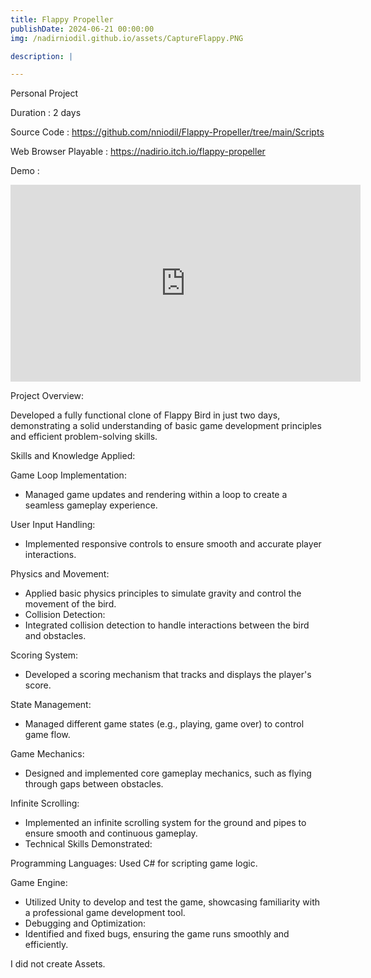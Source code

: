 ```yaml
---
title: Flappy Propeller
publishDate: 2024-06-21 00:00:00
img: /nadirniodil.github.io/assets/CaptureFlappy.PNG

description: |

---
```

Personal Project

Duration : 2 days

Source Code : https://github.com/nniodil/Flappy-Propeller/tree/main/Scripts

Web Browser Playable : https://nadirio.itch.io/flappy-propeller

Demo :
<iframe width="560" height="315" src="https://www.youtube.com/embed/DrdDjvreet4?si=_uRLJLdnniPupJeR" title="YouTube video player" frameborder="0" allow="accelerometer; autoplay; clipboard-write; encrypted-media; gyroscope; picture-in-picture; web-share" referrerpolicy="strict-origin-when-cross-origin" allowfullscreen></iframe>

Project Overview:

Developed a fully functional clone of Flappy Bird in just two days, demonstrating a solid understanding of basic game development principles and efficient problem-solving skills.

Skills and Knowledge Applied:

Game Loop Implementation:
- Managed game updates and rendering within a loop to create a seamless gameplay experience.

User Input Handling:
- Implemented responsive controls to ensure smooth and accurate player interactions.

Physics and Movement:
- Applied basic physics principles to simulate gravity and control the movement of the bird.
- Collision Detection:
- Integrated collision detection to handle interactions between the bird and obstacles.

Scoring System:
- Developed a scoring mechanism that tracks and displays the player's score.

State Management:
- Managed different game states (e.g., playing, game over) to control game flow.

Game Mechanics:
- Designed and implemented core gameplay mechanics, such as flying through gaps between obstacles.

Infinite Scrolling:
- Implemented an infinite scrolling system for the ground and pipes to ensure smooth and continuous gameplay.
- Technical Skills Demonstrated:

Programming Languages:
Used C# for scripting game logic.

Game Engine:
- Utilized Unity to develop and test the game, showcasing familiarity with a professional game development tool.
- Debugging and Optimization:
- Identified and fixed bugs, ensuring the game runs smoothly and efficiently.

I did not create Assets.
